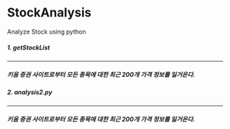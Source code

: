 # StockAnalysis
Analyze Stock using python 

##### 1. getStockList
---------------
##### 키움 증권 사이트로부터 모든 종목에 대한 최근 200개 가격 정보를 일거온다.

##### 2. analysis2.py
---------------
##### 키움 증권 사이트로부터 모든 종목에 대한 최근 200개 가격 정보를 일거온다.
